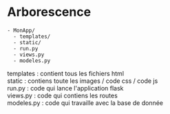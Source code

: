 # Arborescence
```
- MonApp/
  - templates/
  - static/
  - run.py
  - views.py
  - modeles.py
```

templates : contient tous les fichiers html  
static : contiens toute les images / code css / code js  
run.py : code qui lance l'application flask  
views.py : code qui contiens les routes  
modeles.py : code qui travaille avec la base de donnée


  
 
